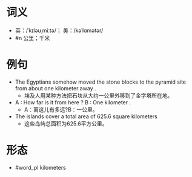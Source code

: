 # 词义
- 英：/ˈkɪləʊˌmiːtə/； 美：/kəˈlɑmətər/
- #n 公里；千米
# 例句
- The Egyptians somehow moved the stone blocks to the pyramid site from about one kilometer away .
	- 埃及人用某种方法把石块从大约一公里外移到了金字塔所在地。
- A : How far is it from here ? B : One kilometer .
	- A：离这儿有多远?B：一公里。
- The islands cover a total area of 625.6 square kilometers
	- 这些岛屿总面积为625.6平方公里。
# 形态
- #word_pl kilometers
